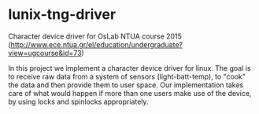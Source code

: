 # lunix-tng-driver
Character device driver for OsLab NTUA course 2015 (http://www.ece.ntua.gr/el/education/undergraduate?view=ugcourse&id=73) 

In this project we implement a character device driver for linux.
The goal is to receive raw data from a system of sensors (light-batt-temp), to "cook" the data 
and then provide them to user space. 
Our implementation takes care of what would happen if more than one users make use of the device, by using locks and spinlocks appropriately.

